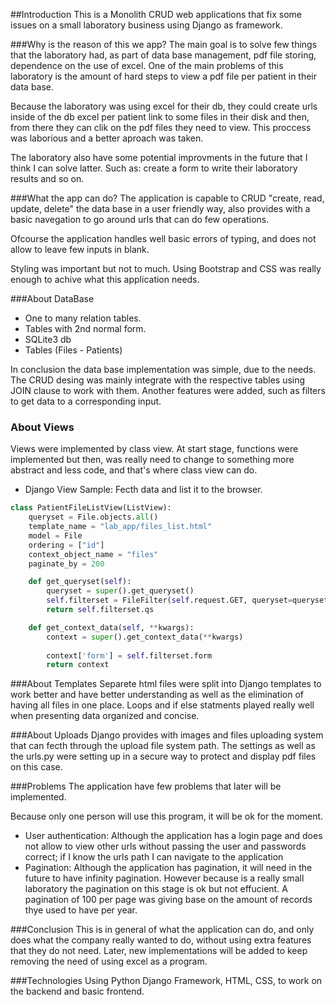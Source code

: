 ##Introduction
This is a Monolith CRUD web applications that fix some issues on
a small laboratory business using Django as framework.

###Why is the reason of this we app?
The main goal is to solve few things that the laboratory had, as part of data base management, pdf file storing, dependence on the use of excel. One of the main problems of this laboratory is the amount of hard steps to view a pdf file per patient in their data base.

Because the laboratory was using excel for their db, they could create urls inside of the db excel per patient link to some files in their disk and then, from there they can clik on the pdf files they need to view. This proccess was laborious and a better aproach was taken.

The laboratory also have some potential improvments in the future that I think I can solve latter. Such as: create a form to write their laboratory results and so on.

###What the app can do?
The application is capable to CRUD "create, read, update, delete" the data base in a user friendly way, also provides with a basic navegation to go around urls that can do few operations.

Ofcourse the application handles well basic errors of typing, and
does not allow to leave few inputs in blank.

Styling was important but not to much. Using Bootstrap and CSS was
really enough to achive what this application needs.

###About DataBase
- One to many relation tables.
- Tables with 2nd normal form.
- SQLite3 db
- Tables (Files - Patients)

In conclusion the data base implementation was simple, due to the needs. The CRUD desing was mainly integrate with the respective tables using JOIN clause to work with them. Another features were added, such as filters to get data to a corresponding input.

### About Views
Views were implemented by class view. At start stage, functions were
implemented but then, was really need to change to something more
abstract and less code, and that's where class view can do.

- Django View Sample: Fecth data and list it to the browser.

```python
class PatientFileListView(ListView):
    queryset = File.objects.all()
    template_name = "lab_app/files_list.html"
    model = File
    ordering = ["id"]
    context_object_name = "files"
    paginate_by = 200

    def get_queryset(self):
        queryset = super().get_queryset()
        self.filterset = FileFilter(self.request.GET, queryset=queryset)
        return self.filterset.qs

    def get_context_data(self, **kwargs):
        context = super().get_context_data(**kwargs)
      
        context['form'] = self.filterset.form
        return context
```
###About Templates
Separete html files were split into Django templates to work better and have better understanding as well as the elimination of having all files in one place. Loops and if else statments played really well when presenting data organized and concise.

###About Uploads
Django provides with images and files uploading system that can fecth through the upload file system path. The settings as well as the urls.py were setting up in a secure way to protect and display pdf files on this case.

###Problems
The application have few problems that later will be implemented.

Because only one person will use this program, it will be ok for the moment.

- User authentication: Although the application has a login page and does not allow to view other urls without passing the user and passwords correct; if I know the urls path I can navigate to the application
- Pagination: Although the application has pagination, it will need in the future to have infinity pagination. However because is a really small laboratory the pagination on this stage is ok but not effucient. A pagination of 100 per page was giving base on the amount of records thye used to have per year.

###Conclusion
This is in general of what the application can do, and only does what the company really wanted to do, without using extra features that they do not need. Later, new implementations will be added to keep removing the need of using excel as a program.

###Technologies
Using Python Django Framework, HTML, CSS, to work on the backend and basic frontend.
